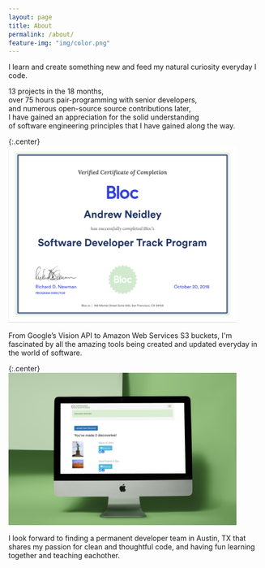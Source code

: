 ```yaml
---
layout: page
title: About
permalink: /about/
feature-img: "img/color.png"
---
```


I learn and create something new and feed my natural curiosity everyday I code.

13 projects in the 18 months,<br/>
over 75 hours pair-programming with senior developers,<br/>
and numerous open-source source contributions later,<br/>
I have gained an appreciation for the solid understanding<br/> of software engineering principles that I have gained along the way.

{:.center}
<img src="/img/bloc_certificate.png" alt="Bloc Certificate" style="width: 450px;"/>

From Google’s Vision API to Amazon Web Services S3 buckets, I'm fascinated by all the amazing tools being created and updated everyday in the world of software.

{:.center}
<img src="/img/landmarkdiscoveries1.png" alt="Landmark Discoveries" style="width: 450px;" class="about" />

I look forward to finding a permanent developer team in Austin, TX that shares my passion for clean and thoughtful code, and having fun learning together and teaching eachother.
